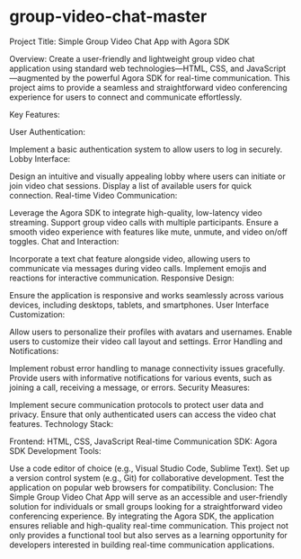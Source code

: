 # group-video-chat-master

 Project Title: Simple Group Video Chat App with Agora SDK

Overview:
Create a user-friendly and lightweight group video chat application using standard web technologies—HTML, CSS, and JavaScript—augmented by the powerful Agora SDK for real-time communication. This project aims to provide a seamless and straightforward video conferencing experience for users to connect and communicate effortlessly.

Key Features:

User Authentication:

Implement a basic authentication system to allow users to log in securely.
Lobby Interface:

Design an intuitive and visually appealing lobby where users can initiate or join video chat sessions.
Display a list of available users for quick connection.
Real-time Video Communication:

Leverage the Agora SDK to integrate high-quality, low-latency video streaming.
Support group video calls with multiple participants.
Ensure a smooth video experience with features like mute, unmute, and video on/off toggles.
Chat and Interaction:

Incorporate a text chat feature alongside video, allowing users to communicate via messages during video calls.
Implement emojis and reactions for interactive communication.
Responsive Design:

Ensure the application is responsive and works seamlessly across various devices, including desktops, tablets, and smartphones.
User Interface Customization:

Allow users to personalize their profiles with avatars and usernames.
Enable users to customize their video call layout and settings.
Error Handling and Notifications:

Implement robust error handling to manage connectivity issues gracefully.
Provide users with informative notifications for various events, such as joining a call, receiving a message, or errors.
Security Measures:

Implement secure communication protocols to protect user data and privacy.
Ensure that only authenticated users can access the video chat features.
Technology Stack:

Frontend: HTML, CSS, JavaScript
Real-time Communication SDK: Agora SDK
Development Tools:

Use a code editor of choice (e.g., Visual Studio Code, Sublime Text).
Set up a version control system (e.g., Git) for collaborative development.
Test the application on popular web browsers for compatibility.
Conclusion:
The Simple Group Video Chat App will serve as an accessible and user-friendly solution for individuals or small groups looking for a straightforward video conferencing experience. By integrating the Agora SDK, the application ensures reliable and high-quality real-time communication. This project not only provides a functional tool but also serves as a learning opportunity for developers interested in building real-time communication applications.





